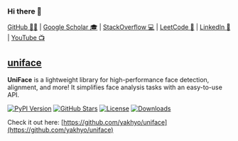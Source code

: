 ### Hi there 👋

[GitHub 🐱‍💻](https://github.com/yakhyo) | [Google Scholar 🎓](https://scholar.google.com/citations?user=I66QbJIAAAAJ&hl=en) | [StackOverflow 💻](https://stackoverflow.com/users/14815986/yakhyo) | [LeetCode 🧩](https://leetcode.com/y_valikhujaev) | [LinkedIn 🔗](https://www.linkedin.com/in/y-valikhujaev/) | [YouTube 📺](https://youtube.com/codeuz)

<!--
- 📄 Check out my [resume](./index.md) in markdown format.
- 📝 Personal blog: <a href="https://yakhyo.github.io" target="_blank">yakhyo.github.io</a>
-->

##

## [uniface](https://github.com/yakhyo/uniface)

**UniFace** is a lightweight library for high-performance face detection, alignment, and more! It simplifies face analysis tasks with an easy-to-use API.  

[![PyPI Version](https://img.shields.io/pypi/v/uniface.svg)](https://pypi.org/project/uniface/) [![GitHub Stars](https://img.shields.io/github/stars/yakhyo/uniface)](https://github.com/yakhyo/uniface/stargazers) [![License](https://img.shields.io/badge/License-MIT-blue.svg)](https://opensource.org/licenses/MIT) [![Downloads](https://pepy.tech/badge/uniface)](https://pepy.tech/project/uniface)

Check it out here: [https://github.com/yakhyo/uniface](https://github.com/yakhyo/uniface)


<!-- 📫 You can reach me at yakhyo9696[at]gmail[dot]com for collaborations -->
